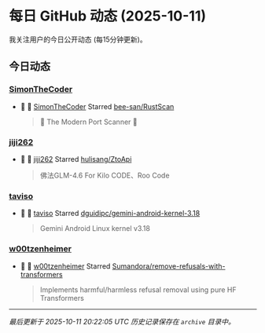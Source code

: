 # 每日 GitHub 动态 (2025-10-11)

我关注用户的今日公开动态 (每15分钟更新)。

## 今日动态

### [SimonTheCoder](https://github.com/SimonTheCoder)
- 🌟 👤 [SimonTheCoder](https://github.com/SimonTheCoder) Starred [bee-san/RustScan](https://github.com/bee-san/RustScan)
  > 🤖 The Modern Port Scanner 🤖

### [jiji262](https://github.com/jiji262)
- 🌟 👤 [jiji262](https://github.com/jiji262) Starred [hulisang/ZtoApi](https://github.com/hulisang/ZtoApi)
  > 佛法GLM-4.6 For Kilo CODE、Roo Code

### [taviso](https://github.com/taviso)
- 🌟 👤 [taviso](https://github.com/taviso) Starred [dguidipc/gemini-android-kernel-3.18](https://github.com/dguidipc/gemini-android-kernel-3.18)
  > Gemini Android Linux kernel v3.18

### [w00tzenheimer](https://github.com/w00tzenheimer)
- 🌟 👤 [w00tzenheimer](https://github.com/w00tzenheimer) Starred [Sumandora/remove-refusals-with-transformers](https://github.com/Sumandora/remove-refusals-with-transformers)
  > Implements harmful/harmless refusal removal using pure HF Transformers


---
*最后更新于 2025-10-11 20:22:05 UTC*
*历史记录保存在 `archive` 目录中。*
